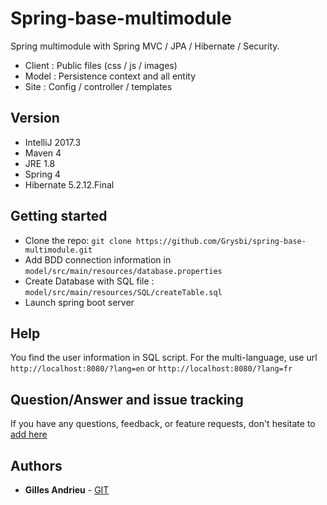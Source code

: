 # Spring-base-multimodule 

Spring multimodule with Spring MVC / JPA / Hibernate / Security.
* Client : Public files (css / js / images)
* Model : Persistence context and all entity
* Site : Config / controller / templates

## Version
* IntelliJ 2017.3
* Maven 4
* JRE 1.8
* Spring 4
* Hibernate 5.2.12.Final

## Getting started
* Clone the repo: `git clone https://github.com/Grysbi/spring-base-multimodule.git`
* Add BDD connection information in `model/src/main/resources/database.properties`
* Create Database with SQL file : `model/src/main/resources/SQL/createTable.sql`
* Launch spring boot server

## Help
You find the user information in SQL script. 
For the multi-language, use url `http://localhost:8080/?lang=en` or `http://localhost:8080/?lang=fr` 

## Question/Answer and issue tracking
If you have any questions, feedback, or feature requests, don't hesitate to [add here](https://github.com/Grysbi/spring-base-multimodule/issues)

## Authors
* **Gilles Andrieu** - [GIT](https://github.com/Grysbi/spring-base-multimodule.git)